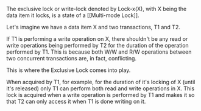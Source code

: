 

The exclusive lock or write-lock denoted by Lock-x(X), with X being the data item it locks, is a state of a [[Multi-mode Lock]].

Let's imagine we have a data item X and two transactions, T1 and T2.

If T1 is performing a write operation on X, there shouldn't be any read or write operations being performed by T2 for the duration of the operation performed by T1. This is because both W/W and R/W operations between two concurrent transactions are, in fact, conflicting.

This is where the Exclusive Lock comes into play.

When acquired by T1, for example, for the duration of it's locking of X (until it's released) only T1 can perform both read and write operations in X. This lock is acquired when a write operation is performed by T1 and makes it so that T2 can only access it when T1 is done writing on it.
